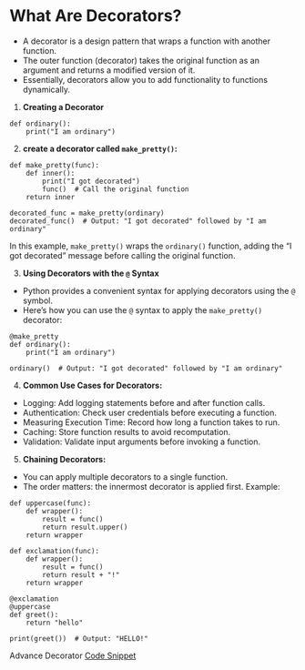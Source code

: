 # What Are Decorators?
  * A decorator is a design pattern that wraps a function with another function.
  * The outer function (decorator) takes the original function as an argument and returns a modified version of it.
  * Essentially, decorators allow you to add functionality to functions dynamically.

1. **Creating a Decorator**

```
def ordinary():
    print("I am ordinary")
```
2. **create a decorator called `make_pretty()`:**

```
def make_pretty(func):
    def inner():
        print("I got decorated")
        func()  # Call the original function
    return inner

decorated_func = make_pretty(ordinary)
decorated_func()  # Output: "I got decorated" followed by "I am ordinary"
```

In this example, `make_pretty()` wraps the `ordinary()` function, adding the “I got decorated” message before calling the original function.

3. **Using Decorators with the `@` Syntax**
 * Python provides a convenient syntax for applying decorators using the `@` symbol.
 * Here’s how you can use the `@` syntax to apply the `make_pretty()` decorator:

```
@make_pretty
def ordinary():
    print("I am ordinary")

ordinary()  # Output: "I got decorated" followed by "I am ordinary"
```

4. **Common Use Cases for Decorators:**
 * Logging: Add logging statements before and after function calls.
 * Authentication: Check user credentials before executing a function.
 * Measuring Execution Time: Record how long a function takes to run.
 * Caching: Store function results to avoid recomputation.
 * Validation: Validate input arguments before invoking a function.

5. **Chaining Decorators:**
 * You can apply multiple decorators to a single function.
 * The order matters: the innermost decorator is applied first.
 Example:

```
def uppercase(func):
    def wrapper():
        result = func()
        return result.upper()
    return wrapper

def exclamation(func):
    def wrapper():
        result = func()
        return result + "!"
    return wrapper

@exclamation
@uppercase
def greet():
    return "hello"

print(greet())  # Output: "HELLO!"
```

Advance Decorator
[Code Snippet](https://gist.github.com/sudeepsudhevan/2e6f8089d5abe220640ce9bdb51e099d)

